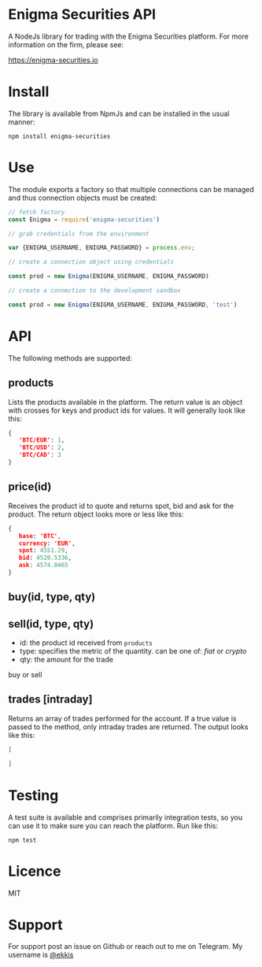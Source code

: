 # Enigma Securities API

A NodeJs library for trading with the Enigma Securities platform.  For more information on the firm, please see:

https://enigma-securities.io

# Install

The library is available from NpmJs and can be installed in the usual manner:
```
npm install enigma-securities
```

# Use

The module exports a factory so that multiple connections can be managed and thus connection objects must be created:
```js
// fetch factory
const Enigma = require('enigma-securities')

// grab credentials from the environment

var {ENIGMA_USERNAME, ENIGMA_PASSWORD} = process.env;

// create a connection object using credentials

const prod = new Enigma(ENIGMA_USERNAME, ENIGMA_PASSWORD)

// create a connection to the development sandbox

const prod = new Enigma(ENIGMA_USERNAME, ENIGMA_PASSWORD, 'test')
```

# API

The following methods are supported:

## products

Lists the products available in the platform.  The return value is an object with crosses for keys
and product ids for values.  It will generally look like this:
```json
{
   'BTC/EUR': 1,
   'BTC/USD': 2,
   'BTC/CAD': 3
}
```

## price(id)

Receives the product id to quote and returns spot, bid and ask for the product.  The return object
looks more or less like this:
```json
{
   base: 'BTC',
   currency: 'EUR',
   spot: 4551.29,
   bid: 4528.5336,
   ask: 4574.0465 
}
```

## buy(id, type, qty)
## sell(id, type, qty)
* id: the product id received from `products`
* type: specifies the metric of the quantity.  can be one of: *fiat* or *crypto*
* qty: the amount for the trade

buy or sell

## trades [intraday]

Returns an array of trades performed for the account.  If a true value is passed to the method,
only intraday trades are returned.  The output looks like this:
```json
[

]
```
# Testing

A test suite is available and comprises primarily integration tests, so you can use it to make
sure you can reach the platform.  Run like this:
```
npm test
```

# Licence

MIT

# Support

For support post an issue on Github or reach out to me on Telegram. My username is [@ekkis](https://t.me/ekkis)
